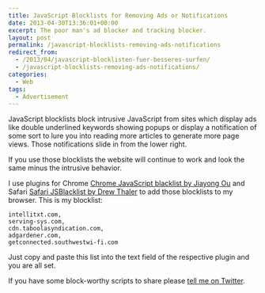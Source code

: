 ```yaml
---
title: JavaScript Blocklists for Removing Ads or Notifications
date: 2013-04-30T13:36:01+00:00
excerpt: The poor man's ad blocker and tracking blocker.
layout: post
permalink: /javascript-blocklists-removing-ads-notifications
redirect_from:
  - /2013/04/javascript-blocklisten-fuer-besseres-surfen/
  - /javascript-blocklists-removing-ads-notifications/
categories:
  - Web
tags:
  - Advertisement
---
```

JavaScript blocklists block intrusive JavaScript from sites which display ads like double underlined keywords showing popups or display a notification of some sort to lure you into reading more articles to generate more page views. Those notifications slide in from the lower right.

If you use those blocklists the website will continue to work and look the same minus the intrusive behavior.

I use plugins for Chrome [Chrome JavaScript blacklist by Jiayong Ou](https://chrome.google.com/webstore/detail/javascript-blacklist/emcepjkdiiaenmoaghcfghjjppbkbhnf) and Safari [Safari JSBlacklist by Drew Thaler](https://code.google.com/p/jsblacklist/downloads/list) to add those blocklists to my browser. This is my blocklist:

    intellitxt.com,
    serving-sys.com,
    cdn.taboolasyndication.com,
    adgardener.com,
    getconnected.southwestwi-fi.com

Just copy and paste this list into the text field of the respective plugin and you are all set.

If you have some block-worthy scripts to share please [tell me on Twitter](https://twitter.com/mnordmeyer).